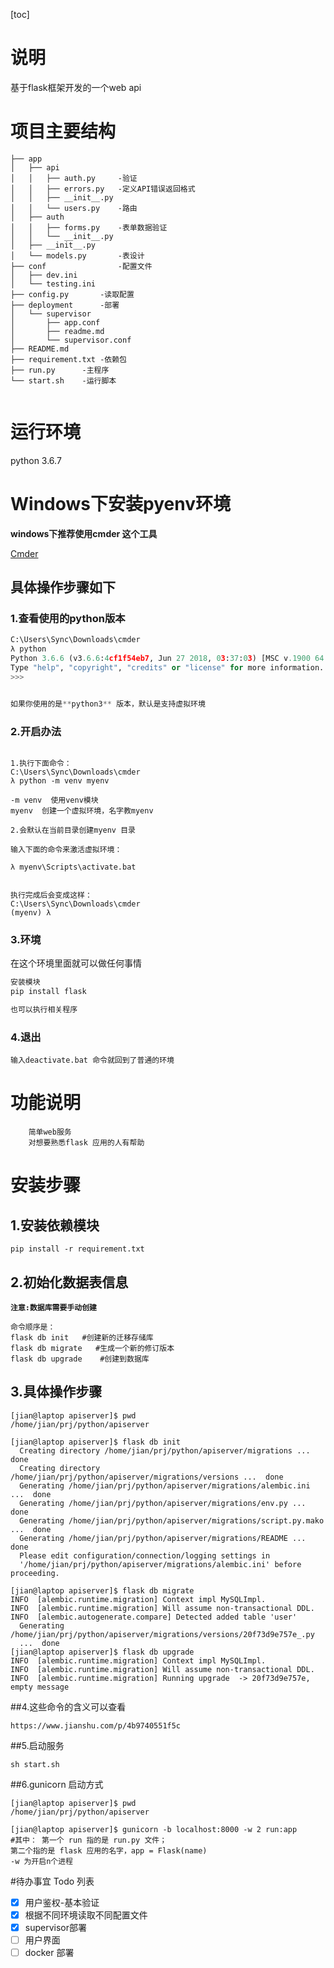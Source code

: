 [toc]


# 说明
基于flask框架开发的一个web api


# 项目主要结构
```
├── app
│   ├── api
│   │   ├── auth.py		-验证
│   │   ├── errors.py	-定义API错误返回格式
│   │   ├── __init__.py
│   │   └── users.py	-路由
│   ├── auth
│   │   ├── forms.py	-表单数据验证
│   │   └── __init__.py
│   ├── __init__.py	
│   └── models.py		-表设计
├── conf				-配置文件
│   ├── dev.ini
│   └── testing.ini
├── config.py		-读取配置
├── deployment		-部署
│   └── supervisor
│       ├── app.conf
│       ├── readme.md
│       └── supervisor.conf
├── README.md	
├── requirement.txt	-依赖包
├── run.py		-主程序
└── start.sh	-运行脚本


```

# 运行环境
python 3.6.7


# Windows下安装pyenv环境


**windows下推荐使用cmder 这个工具**

[Cmder](https://cmder.net/)

## 具体操作步骤如下
### 1.查看使用的python版本

```python
C:\Users\Sync\Downloads\cmder
λ python
Python 3.6.6 (v3.6.6:4cf1f54eb7, Jun 27 2018, 03:37:03) [MSC v.1900 64 bit (AMD64)] on win32
Type "help", "copyright", "credits" or "license" for more information.
>>> 


如果你使用的是**python3** 版本，默认是支持虚拟环境
```

### 2.开启办法
```

1.执行下面命令：
C:\Users\Sync\Downloads\cmder
λ python -m venv myenv

-m venv  使用venv模块
myenv  创建一个虚拟环境，名字教myenv

2.会默认在当前目录创建myenv 目录

输入下面的命令来激活虚拟环境：

λ myenv\Scripts\activate.bat


执行完成后会变成这样：
C:\Users\Sync\Downloads\cmder
(myenv) λ

```

### 3.环境
在这个环境里面就可以做任何事情
```python
安装模块
pip install flask

也可以执行相关程序
```

### 4.退出 

```
输入deactivate.bat 命令就回到了普通的环境 
```




# 功能说明
```
    简单web服务
    对想要熟悉flask 应用的人有帮助
```
# 安装步骤
## 1.安装依赖模块
```
pip install -r requirement.txt
```

## 2.初始化数据表信息
**`注意:数据库需要手动创建`**

```
命令顺序是： 
flask db init   #创建新的迁移存储库
flask db migrate   #生成一个新的修订版本
flask db upgrade    #创建到数据库
```

## 3.具体操作步骤
```
[jian@laptop apiserver]$ pwd
/home/jian/prj/python/apiserver

[jian@laptop apiserver]$ flask db init
  Creating directory /home/jian/prj/python/apiserver/migrations ...  done
  Creating directory /home/jian/prj/python/apiserver/migrations/versions ...  done
  Generating /home/jian/prj/python/apiserver/migrations/alembic.ini ...  done
  Generating /home/jian/prj/python/apiserver/migrations/env.py ...  done
  Generating /home/jian/prj/python/apiserver/migrations/script.py.mako ...  done
  Generating /home/jian/prj/python/apiserver/migrations/README ...  done
  Please edit configuration/connection/logging settings in
  '/home/jian/prj/python/apiserver/migrations/alembic.ini' before proceeding.

[jian@laptop apiserver]$ flask db migrate
INFO  [alembic.runtime.migration] Context impl MySQLImpl.
INFO  [alembic.runtime.migration] Will assume non-transactional DDL.
INFO  [alembic.autogenerate.compare] Detected added table 'user'
  Generating /home/jian/prj/python/apiserver/migrations/versions/20f73d9e757e_.py
  ...  done
[jian@laptop apiserver]$ flask db upgrade
INFO  [alembic.runtime.migration] Context impl MySQLImpl.
INFO  [alembic.runtime.migration] Will assume non-transactional DDL.
INFO  [alembic.runtime.migration] Running upgrade  -> 20f73d9e757e, empty message

```
##4.这些命令的含义可以查看
```
https://www.jianshu.com/p/4b9740551f5c
```


##5.启动服务

```
sh start.sh
```


##6.gunicorn 启动方式
```
[jian@laptop apiserver]$ pwd
/home/jian/prj/python/apiserver

[jian@laptop apiserver]$ gunicorn -b localhost:8000 -w 2 run:app
#其中： 第一个 run 指的是 run.py 文件； 
第二个指的是 flask 应用的名字，app = Flask(name)
-w 为开启n个进程
```



#待办事宜 Todo 列表

- [x] 用户鉴权-基本验证
- [x] 根据不同环境读取不同配置文件
- [x] supervisor部署
- [ ] 用户界面
- [ ] docker 部署